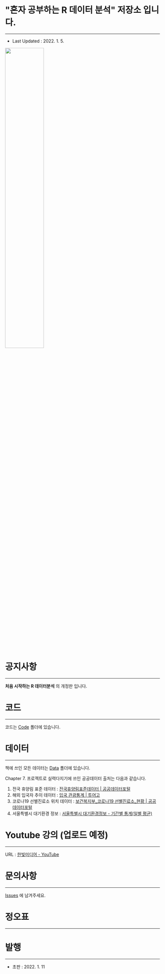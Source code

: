 # "혼자 공부하는 R 데이터 분석" 저장소 입니다.

---

- Last Updated : 2022. 1. 5.

<img src="https://github.com/newstars/hongongR/raw/main/M_501_5.png" width="50%"></img>

# 공지사항

---

**처음 시작하는 R 데이터분석** 의 개정판 입니다.

# 코드

---

코드는 [Code](https://github.com/newstars/hongongR/blob/main/Code) 폴더에 있습니다.

# 데이터

---
책에 쓰인 모든 데이터는 [Data](https://github.com/newstars/hongongR/blob/main/Data) 폴더에 있습니다.


Chapter 7. 프로젝트로 실력다지기에 쓰인 공공데이터 출처는 다음과 같습니다.

1. 전국 휴양림 표준 데이터 : [전국휴양림표준데이터 | 공공데이터포털](https://www.data.go.kr/data/15013111/standard.do)
2. 해외 입국자 추이 데이터 : [입국 관광통계 | 투어고](https://know.tour.go.kr/stat/tourStatSearchDis19Re.do)
3. 코로나19 선별진료소 위치 데이터 : [보건복지부_코로나19 선별진료소_현황 | 공공데이터포털](https://www.data.go.kr/data/15043131/fileData.do)
4. 서울특별시 대기환경 정보 : [서울특별시 대기환경정보 - 기간별 통계(일별 평균)](https://cleanair.seoul.go.kr/statistics/dayAverage)


# 

# Youtube 강의 (업로드 예정)

---

URL : [한빛미디어 - YouTube](https://www.youtube.com/c/HanbitCoKr)




# 문의사항

---

[Issues](https://github.com/newstars/hongongR/issues) 에 남겨주세요.


# 

# 정오표

---

# 

# 발행

---

- 초판 : 2022. 1. 11
